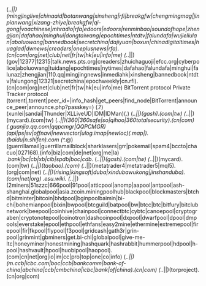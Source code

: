 (.*\.||)(mingjinglive|chinaaid|botanwang|xinsheng|rfi|breakgfw|chengmingmag|jinpianwang|xizang-zhiye|breakgfw|qi-gong|voachinese|mhradio|rfa|edoors|edoors|renminbao|soundofhope|zhengjian|dafahao|minghui|dongtaiwang|epochtimes|ntdtv|falundafa|wujieliulan|aboluowang|bannedbook|secretchina|dajiyuan|boxun|chinadigitaltimes|huaglad|dwnews|creaders|oneplusnews|rfa)\.(cn|com|org|net|club|net|fr|tw|hk|eu|info|me)
(.*\.||)(gov|12377|12315|talk.news.pts.org|creaders|zhuichaguoji|efcc.org|cyberpolice|aboluowang|tuidang|epochtimes|nytimes|dafahao|falundafa|minghui|falunaz|zhengjian|110.qq|mingjingnews|inmediahk|xinsheng|bannedbook|ntdtv|falungong|12321|secretchina|epochweekly|cn.rfi)\.(cn|com|org|net|club|net|fr|tw|hk|eu|info|me)
BitTorrent protocol
Private Tracker protocol
(torrent|\.torrent|peer_id=|info_hash|get_peers|find_node|BitTorrent|announce_peer|announce\.php\?passkey=)
(.?)(xunlei|sandai|Thunder|XLLiveUD|IDM|IDMan)(.)
(.*\.||)(gash)\.(com|tw)
(.*\.||)(mycard)\.(com|tw)
(.*\.||)(360|360safe|so|qihoo|360totalsecurity)\.(cn|com)
(\.guanjia\.qq\.com|qqpcmgr|QQPCMGR)
(api|ps|sv|offnavi|newvector|ulog\.imap|newloc)(\.map|)\.(baidu|n\.shifen)\.com
(^.*@)(guerrillamail|guerrillamailblock|sharklasers|grr|pokemail|spam4|bccto|chacuo|027168).(info|biz|com|de|net|org|me|la)
.*bank|bc|cb|xb|cib|spdb|boc|cdb.*
(.*\.||)(gash)\.(com|tw)
(.*\.||)(mycard)\.(com|tw)
(.*\.||)(taobao)\.(com)
(.*\.||)(metatrader4|metatrader5|mql5)\.(org|com|net)
(.*\.||)(rising|kingsoft|duba|xindubawukong|jinshanduba)\.(com|net|org)
.*esu\.wiki.*
(.*\.||)(2miners|51szzc|666pool|91pool|atticpool|anomp|aapool|antpool|ash-shanghai.globalpool|asia.zcoin.miningpoolhub|blackpool|blockmasters|btchd|bitminter|bitcoin|bhdpool|bginpoolbaimin|bi-chi|bohemianpool|bixin|bwpool|btcguild|batpool|bw|btcc|btc|bitfury|bitclubnetwork|beepool|coinhive|chainpool|connectbtc|cybtc|canoepool|cryptograben|cryptonotepool|coinotron|dashcoinpool|dxpool|dwarfpool|dpool|dmpools|everstake|epool|ethpool|ethfans|easy2mine|ethermine|extremepool|firepool|fir|fkpool|flypool|f3pool|gridcash|gath3r|grin-pool|grinmint|gbminers|get.bi-chi|globalpool|give-me-ltc|honeyminer|honestmining|hashquark|hashrabbit|hummerpool|hdpool|h-pool|hashvault|hpool|huobipool|haopool)\.(com|cn|net|org|io|im|cc|pro|top|one|co|info)
(.*\.||)(m.ccb|icbc.com|boc|ccb|bankcomm|bank-of-china|abchina|ccb|cmbchina|icbc|bank|of|china)\.(cn|com)
(.*\.||)(torproject)\.(cn|org|com)
